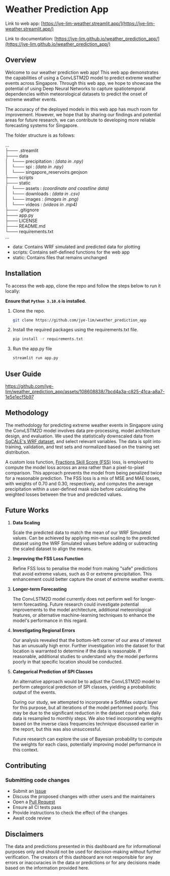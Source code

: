 # **Weather Prediction App**

Link to web app:
[https://jye-lim-weather.streamlit.app/](https://jye-lim-weather.streamlit.app/)

Link to documentation:
[https://jye-lim.github.io/weather_prediction_app/](https://jye-lim.github.io/weather_prediction_app/)

## **Overview**

Welcome to our weather prediction web app! This web app demonstrates the capabilities of using a ConvLSTM2D model to predict extreme weather events across Singapore. Through this web app, we hope to showcase the potential of using Deep Neural Networks to capture spatiotemporal dependencies within meteorological datasets to predict the onset of extreme weather events. 

The accuracy of the deployed models in this web app has much room for improvement. However, we hope that by sharing our findings and potential areas for future research, we can contribute to developing more reliable forecasting systems for Singapore.

The folder structure is as follows:

<p>
    ...</br>
    ├─── .streamlit</br>
    ├─── data</br>
    │&nbsp;&nbsp;&nbsp;└─── precipitation : <i>(data in .npy)</i></br>
    │&nbsp;&nbsp;&nbsp;└─── spi : <i>(data in .npy)</i></br>
    │&nbsp;&nbsp;&nbsp;└─── singapore_reservoirs.geojson</br>
    ├─── scripts</br>
    ├─── static</br>
    │&nbsp;&nbsp;&nbsp;└─── assets : <i>(coordinate and coastline data)</i></br>
    │&nbsp;&nbsp;&nbsp;└─── downloads : <i>(data in .csv)</i></br>
    │&nbsp;&nbsp;&nbsp;└─── images : <i>(images in .png)</i></br>
    │&nbsp;&nbsp;&nbsp;└─── videos : <i>(videos in .mp4)</i></br>
    ├─── .gitignore</br>
    ├─── app.py</br>
    ├─── LICENSE</br>
    ├─── README.md</br>
    └─── requirements.txt</br>
    ...
</p>
<ul>
    <li>data: Contains WRF simulated and predicted data for plotting</li>
    <li>scripts: Contains self-defined functions for the web app</li>
    <li>static: Contains files that remains unchanged</li>
</ul>

## **Installation**

To access the web app, clone the repo and follow the steps below to run it locally:

**Ensure that `Python 3.10.6` is installed.**

1. Clone the repo.

    ```bash
    git clone https://github.com/jye-lim/weather_prediction_app
    ```

2. Install the required packages using the requirements.txt file.

    ```bash
    pip install -r requirements.txt
    ```

3. Run the app.py file

    ```bash
    streamlit run app.py
    ```

## **User Guide**

https://github.com/jye-lim/weather_prediction_app/assets/108608838/7bcd4a3a-c825-41ca-a8a7-1e5e1ecf5b97

## **Methodology**

The methodology for predicting extreme weather events in Singapore using the ConvLSTM2D model involves data pre-processing, model architecture design, and evaluation. We used the statistically downscaled data from [SgCALE's WRF dataset](https://sgcale.github.io/research/climate-downscaling/), and select relevant variables. The data is split into training, validation, and test sets and normalized based on the training set distribution.

A custom loss function, [Fractions Skill Score (FSS)](https://doi.org/10.48550/arXiv.2106.09757) loss, is employed to compute the model loss across an area rather than a pixel-to-pixel comparison. This approach prevents the model from being penalized twice for a reasonable prediction. The FSS loss is a mix of MSE and MAE losses, with weights of 0.70 and 0.30, respectively, and computes the average precipitation within a user-defined mask size before calculating the weighted losses between the true and predicted values.

## **Future Works**

1. **Data Scaling**

    Scale the predicted data to match the mean of our WRF Simulated values. Can be achieved by applying min-max scaling to the predicted dataset using the WRF Simulated values before adding or subtracting the scaled dataset to align the means.

2. **Improving the FSS Loss Function**

    Refine FSS loss to penalise the model from making "safe" predictions that avoid extreme values, such as 0 or extreme precipitation. This enhancement could better capture the onset of extreme weather events.

3. **Longer-term Forecasting**

    The ConvLSTM2D model currently does not perform well for longer-term forecasting. Future research could investigate potential improvements to the model architecture, additional meteorological features, or alternative machine-learning techniques to enhance the model's performance in this regard.

4. **Investigating Regional Errors**

    Our analysis revealed that the bottom-left corner of our area of interest has an unusually high error. Further investigation into the dataset for that location is warranted to determine if the data is reasonable. If reasonable, additional studies to understand why the model performs poorly in that specific location should be conducted.

5. **Categorical Prediction of SPI Classes**

    An alternative approach would be to adjust the ConvLSTM2D model to perform categorical prediction of SPI classes, yielding a probabilistic output of the events.

    During our study, we attempted to incorporate a SoftMax output layer for this purpose, but all iterations of the model performed poorly. This may be due to the significant reduction in the dataset count when daily data is resampled to monthly steps. We also tried incorporating weights based on the inverse class frequencies technique discussed earlier in the report, but this was also unsuccessful.

    Future research can explore the use of Bayesian probability to compute the weights for each class, potentially improving model performance in this context.

## **Contributing**

### Submitting code changes

- Submit an [Issue](https://github.com/jye-lim/weather_prediction_app/issues)
- Discuss the proposed changes with other users and the maintainers
- Open a [Pull Request](https://github.com/jye-lim/weather_prediction_app/pulls)
- Ensure all CI tests pass
- Provide instructions to check the effect of the changes
- Await code review

## **Disclaimers**

The data and predictions presented in this dashboard are for informational purposes only and should not be used for decision-making without further verification. The creators of this dashboard are not responsible for any errors or inaccuracies in the data or predictions or for any decisions made based on the information provided here.
